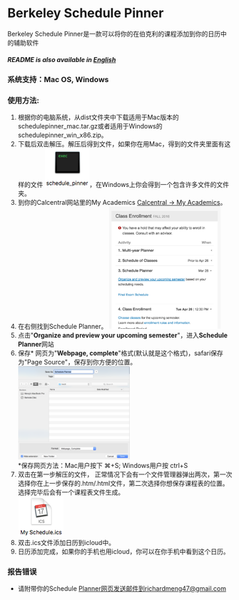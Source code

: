 # Berkeley Schedule Pinner
Berkeley Schedule Pinner是一款可以将你的在伯克利的课程添加到你的日历中的辅助软件
##### README is also available in [English]

### 系统支持：Mac OS, Windows

### 使用方法:

1. 根据你的电脑系统，从dist文件夹中下载适用于Mac版本的schedulepinner_mac.tar.gz或者适用于Windows的schedulepinner_win_x86.zip。
2. 下载后双击解压。解压后得到文件，如果你在用Mac，得到的文件夹里面有这样的文件
<img src=https://github.com/jiaqimeng/Berkeley-SchedulePinner/blob/master/pics/Usage%20Pic%20%232.png width="100">，在Windows上你会得到一个包含许多文件的文件夹。
3. 到你的Calcentral网站里的My Academics [Calcentral -> My Academics]。
4. 在右侧找到Schedule Planner。 <img src=https://github.com/jiaqimeng/Berkeley-SchedulePinner/blob/master/pics/Usage%20Pic%20%231.png width="250">
5. 点击"**Organize and preview your upcoming semester**"，进入**Schedule Planner**网站
6. 保存* 网页为"**Webpage, complete**"格式(默认就是这个格式)，safari保存为"Page Source"，保存到你方便的位置。
<br /><img src=https://github.com/jiaqimeng/Berkeley-SchedulePinner/blob/master/pics/Usage%20Pic%20%234.png width="250">
<br />*保存网页方法：Mac用户按下 ⌘+S; Windows用户按 ctrl+S 
7. 双击在第一步解压的文件， 正常情况下会有一个文件管理器弹出两次，第一次选择你在上一步保存的.htm/.html文件，第二次选择你想保存课程表的位置。选择完毕后会有一个课程表文件生成。 <br /><img src=https://github.com/jiaqimeng/Berkeley-SchedulePinner/blob/master/pics/Usage%20Pic%20%230.png>
8. 双击.ics文件添加日历到icloud中。
9. 日历添加完成，如果你的手机也用icloud，你可以在你手机中看到这个日历。


### 报告错误
- 请附带你的Schedule Planner网页发送邮件到richardmeng47@gmail.com

[Calcentral -> My Academics]: <https://calcentral.berkeley.edu/academics>
[English]: <https://github.com/jiaqimeng/Berkeley-SchedulePinner/blob/master/README.md>
